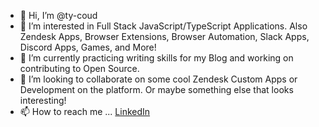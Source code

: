 - 👋 Hi, I’m @ty-coud
- 👀 I’m interested in Full Stack JavaScript/TypeScript Applications. Also Zendesk Apps, Browser Extensions, Browser Automation, Slack Apps, Discord Apps, Games, and More!
- 🌱 I’m currently practicing writing skills for my Blog and working on contributing to Open Source.
- 💞️ I’m looking to collaborate on some cool Zendesk Custom Apps or Development on the platform. Or maybe something else that looks interesting!
- 📫 How to reach me ... [LinkedIn](https://www.linkedin.com/in/tyler-coudriet-525a3a1b6/)

<!---
ty-coud/ty-coud is a ✨ special ✨ repository because its `README.md` (this file) appears on your GitHub profile.
You can click the Preview link to take a look at your changes.
--->
